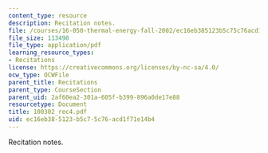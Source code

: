 ```yaml
---
content_type: resource
description: Recitation notes.
file: /courses/16-050-thermal-energy-fall-2002/ec16eb385123b5c75c76acd1f71e14b4_100302_rec4.pdf
file_size: 113498
file_type: application/pdf
learning_resource_types:
- Recitations
license: https://creativecommons.org/licenses/by-nc-sa/4.0/
ocw_type: OCWFile
parent_title: Recitations
parent_type: CourseSection
parent_uid: 2af60ea2-301a-605f-b399-896a0de17e88
resourcetype: Document
title: 100302_rec4.pdf
uid: ec16eb38-5123-b5c7-5c76-acd1f71e14b4
---
```

Recitation notes.